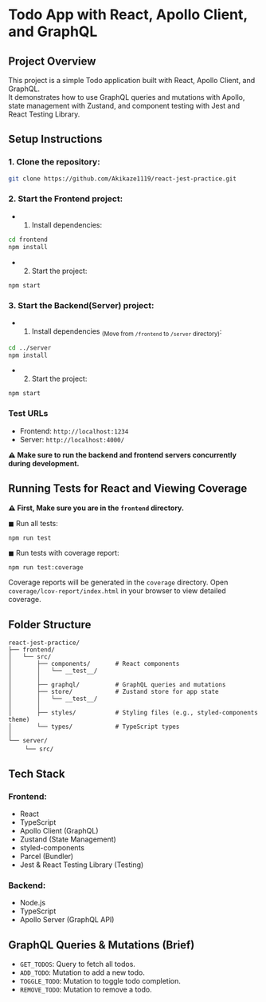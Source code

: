 # Todo App with React, Apollo Client, and GraphQL
## Project Overview
This project is a simple Todo application built with React, Apollo Client, and GraphQL.  
It demonstrates how to use GraphQL queries and mutations with Apollo, state management with Zustand, and component testing with Jest and React Testing Library.

## Setup Instructions
### 1. Clone the repository:
```bash
git clone https://github.com/Akikaze1119/react-jest-practice.git
```
### 2. Start the Frontend project:
- 1. Install dependencies:
```bash
cd frontend
npm install
```
- 2. Start the project:
```
npm start
```

### 3. Start the Backend(Server) project:
- 1. Install dependencies <sub>(Move from `/frontend` to `/server` directory)</sub>:
```bash
cd ../server
npm install
```


- 2. Start the project:
```
npm start
```

### Test URLs
* Frontend: `http://localhost:1234`
* Server: `http://localhost:4000/`

**⚠️ Make sure to run the backend and frontend servers concurrently during development.**

## Running Tests for React and Viewing Coverage
**⚠️ First, Make sure you are in the `frontend` directory.**

◼︎ Run all tests:
```
npm run test
```

◼︎ Run tests with coverage report:
```bash
npm run test:coverage
```
Coverage reports will be generated in the `coverage` directory.
Open `coverage/lcov-report/index.html` in your browser to view detailed coverage.

## Folder Structure
```
react-jest-practice/
├── frontend/
│   └── src/
│       ├── components/       # React components
│       │   └── __test__/
│       │
│       ├── graphql/          # GraphQL queries and mutations
│       ├── store/            # Zustand store for app state
│       │   └── __test__/
│       │
│       ├── styles/           # Styling files (e.g., styled-components theme)
│       └── types/            # TypeScript types
│
└── server/
　   └── src/
```

## Tech Stack
### Frontend:
* React
* TypeScript
* Apollo Client (GraphQL)
* Zustand (State Management)
* styled-components
* Parcel (Bundler)
* Jest & React Testing Library (Testing)

### Backend:
* Node.js
* TypeScript
* Apollo Server (GraphQL API)

## GraphQL Queries & Mutations (Brief)
* `GET_TODOS`: Query to fetch all todos.
* `ADD_TODO`: Mutation to add a new todo.
* `TOGGLE_TODO`: Mutation to toggle todo completion.
* `REMOVE_TODO`: Mutation to remove a todo.
